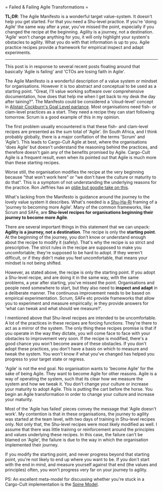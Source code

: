 = Failed & Failing Agile Transformations =

**TL;DR**: The Agile Manifesto is a wonderful target value-system. It doesn't help you get started. For that you need a Shu-level practice. If you're 'doing Agile' the same way after a year, you've missed the point, especially if you changed the recipe at the beginning. Agility is a journey, not a destination. 'Agile' won't change anything for you, it will only highlight your system's obstacles to agility. What you do with that information is up to you. Agile practice recipes provide a framework for empirical inspect and adapt experiments.

---

This post is in response to several recent posts floating around that basically 'Agile is failing' and 'CTOs are losing faith in Agile'. 

The Agile Manifesto is a wonderful description of a value system or mindset for organisations. However it is too abstract and conceptual to be used as a starting point. "Great, I'll value working software over comprehensive documentation, how does that help me when I get back to my desk the day after taining?". The Manifesto could be considered a 'cloud-level' concept in [Alistair Cockburn's Goal Level parlance](https://books.google.co.za/books?id=p-anAgAAQBAJ&lpg=PP1&dq=effective%20use%20cases&pg=PA61#v=onepage&q&f=false). Most organisations need fish- or clam-level practices as a start. They need a recipe they can start following tomorrow. Scrum is a good example of this in my opinion.

The first problem usually encountered is that these fish- and clam-level recipes are presented as the sum total of 'Agile'. (In South Africa, and I think probably globally, there is a major conflation of the terms 'Scrum' and 'Agile'). This leads to Cargo-Cult Agile at best, where the organisations 'does Agile' but doesn't understand the reasoning behind the practices, and therefore doesn't gain any of the benefits promised by Agile.  Cargo-Cult Agile is a frequent result, even when its pointed out that Agile is much more than these starting recipes.

Worse still, the organisation modifies the recipe at the very beginning because "that won't work here" or "we don't have the culture or maturity to do that". This is a symptom of not understanding the underlying reasons for the practice. Ron Jeffries has an [oldie but goodie take on this](http://ronjeffries.com/xprog/articles/jatbaseball/).

What's lacking from the Manifesto is guidance around the journey to the lovely value system it describes. What's needed is a [Shu-Ha-Ri](https://martinfowler.com/bliki/ShuHaRi.html) framing of a 'journey to becoming more Agile'. Many of the common frameworks, like Scrum and SAFe, are **Shu-level recipes for organisations beginning their journey to become more Agile**. 

There are several important things in this statement that we can unpack: **Agility is a journey, not a destination**. The recipe is only the **starting point**. At the beginning of the journey, you don't know or understand enough about the recipe to modify it (safely). That's why the recipe is so strict and prescriptive. The strict rules in the recipe are supposed to make you uncomfortable; they're supposed to be hard to adopt. If they weren't difficult, or if they didn't make you feel uncomfortable, that means your mindset is not being shifted.

However, as stated above, the recipe is only the starting point. If you adopt a Shu-level recipe, and are doing it in the same way, with the same problems, a year after starting, you've missed the point. Organisations and people need somewhere to start, but they also need to **inspect and adapt** in a deliberate manner. The continuous improvement needs to be based on empirical experimentation. Scrum, SAFe etc provide frameworks that allow you to experiment and measure empirically; ie they provide answers for 'what can tweak and what should we measure?'. 

I mentioned above that Shu-level recipes are intended to be uncomfortable. A lot of the practices in these recipes are forcing functions. They're there to act as a mirror of the system. The only thing these recipes promise is that if you operate in the way they dictate, you will come face to face with your obstacles to improvement very soon. If the recipe is modified, there's a good chance you won't become aware of these obstacles. If you don't adopt these practices, you don't have a basis on which to measure and tweak the system. You won't know if what you've changed has helped you progress to your target state or regress.

'Agile' is not the end goal. No organisation wants to 'become Agile' for the sake of being Agile. They want to become Agile for other reasons. Agile is a way of operating the system, such that its clear how we measure the system and how we tweak it. You don't change your culture or increase your maturity to adopt Agile. This is putting the cart before the horse. You begin an Agile transformation in order to change your culture and increase your maturity.

Most of the 'Agile has failed' pieces convey the message that 'Agile doesn't work'. My contention is that in these organisations, the journey to agility was started at the team level, with two days of training in Shu-level recipes only. Not only that, the Shu-level recipes were most likely modified as well. I assume that there was little training or reinforcement around the principles and values underlying these recipes. In this case, the failure can't be blamed on 'Agile', the failure is due to the way in which the organisation implemented their journey. 

If you modify the starting point, and never progress beyond that starting point, you're not likely to end up where you want to be. If you don't start with the end in mind, and measure yourself against that end (the values and principles) often, you won't progress very far on your journey to agility.

PS: An excellent meta-model for discussing whether you're stuck in a Cargo-Cult implementation is the [Spine Model](http://spinemodel.info/).
